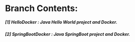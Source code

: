 # **Branch Contents:**

##### [1] HelloDocker : Java Hello World project and Docker.
##### [2] SpringBootDocker :  Java SpringBoot project and Docker.

